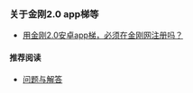 ### 关于金刚2.0 app梯等

- [用金刚2.0安卓app梯，必须在金刚网注册吗？](https://a2zitpro.github.io/web/使用金刚2.0安卓app型翻墙梯不必在金刚网注册)

#### 推荐阅读
- [问题与解答](https://a2zitpro.github.io/web/列表-问题与解答)

